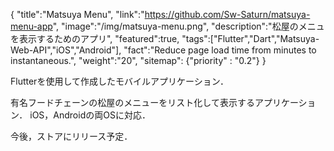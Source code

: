 {
    "title":"Matsuya Menu",
    "link":"https://github.com/Sw-Saturn/matsuya-menu-app",
    "image":"/img/matsuya-menu.png",
    "description":"松屋のメニュを表示するためのアプリ",
    "featured":true,
    "tags":["Flutter","Dart","Matsuya-Web-API","iOS","Android"],
    "fact":"Reduce page load time from minutes to instantaneous.",
    "weight":"20",
    "sitemap": {"priority" : "0.2"}
}

Flutterを使用して作成したモバイルアプリケーション．

有名フードチェーンの松屋のメニューをリスト化して表示するアプリケーション．
iOS，Androidの両OSに対応．

今後，ストアにリリース予定．